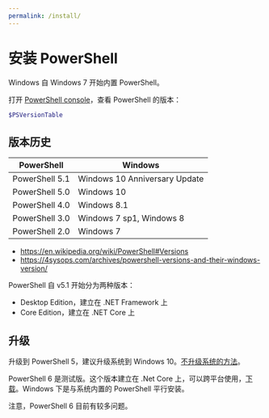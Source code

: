 ```yaml
---
permalink: /install/
---
```


# 安装 PowerShell

Windows 自 Windows 7 开始内置 PowerShell。

打开 [PowerShell console](console.md)，查看 PowerShell 的版本：

```powershell
$PSVersionTable
```

## 版本历史

PowerShell     | Windows
----------     | -------
PowerShell 5.1 | Windows 10 Anniversary Update
PowerShell 5.0 | Windows 10
PowerShell 4.0 | Windows 8.1
PowerShell 3.0 | Windows 7 sp1, Windows 8
PowerShell 2.0 | Windows 7

- <https://en.wikipedia.org/wiki/PowerShell#Versions>
- <https://4sysops.com/archives/powershell-versions-and-their-windows-version/>

PowerShell 自 v5.1 开始分为两种版本：

- Desktop Edition，建立在 .NET Framework 上
- Core Edition，建立在 .NET Core 上

## 升级

升级到 PowerShell 5，建议升级系统到 Windows 10。[不升级系统的方法](https://msdn.microsoft.com/en-us/powershell/wmf/5.1/install-configure)。

PowerShell 6 是测试版。这个版本建立在 .Net Core 上，可以跨平台使用，[下载](https://github.com/PowerShell/PowerShell#get-powershell)。Windows 下是与系统内置的 PowerShell 平行安装。

注意，PowerShell 6 目前有较多问题。
